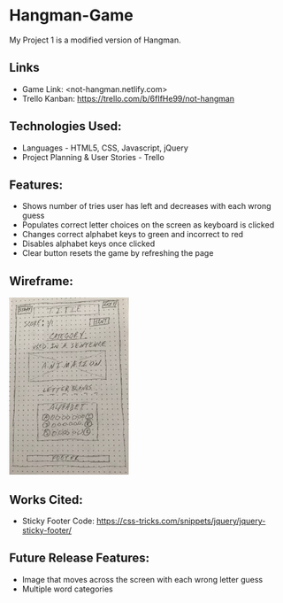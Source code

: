 # Hangman-Game

My Project 1 is a modified version of Hangman. 

## Links
* Game Link: <not-hangman.netlify.com>
* Trello Kanban: https://trello.com/b/6fIfHe99/not-hangman 

## Technologies Used:
* Languages - HTML5, CSS, Javascript, jQuery
* Project Planning & User Stories - Trello

## Features:
* Shows number of tries user has left and decreases with each wrong guess
* Populates correct letter choices on the screen as keyboard is clicked
* Changes correct alphabet keys to green and incorrect to red
* Disables alphabet keys once clicked 
* Clear button resets the game by refreshing the page

## Wireframe:
![Wireframe](Images/WireframeSmaller.jpg)

## Works Cited:
* Sticky Footer Code:
https://css-tricks.com/snippets/jquery/jquery-sticky-footer/ 

## Future Release Features:
* Image that moves across the screen with each wrong letter guess
* Multiple word categories




